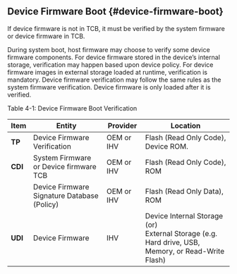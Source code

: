 <!--- @file
  device-firmware-boot.md for Understanding the UEFI Secure Boot Chain

  Copyright (c) 2019, Intel Corporation. All rights reserved.<BR>

  Redistribution and use in source (original document form) and 'compiled'
  forms (converted to PDF, epub, HTML and other formats) with or without
  modification, are permitted provided that the following conditions are met:

  1) Redistributions of source code (original document form) must retain the
     above copyright notice, this list of conditions and the following
     disclaimer as the first lines of this file unmodified.

  2) Redistributions in compiled form (transformed to other DTDs, converted to
     PDF, epub, HTML and other formats) must reproduce the above copyright
     notice, this list of conditions and the following disclaimer in the
     documentation and/or other materials provided with the distribution.

  THIS DOCUMENTATION IS PROVIDED BY TIANOCORE PROJECT "AS IS" AND ANY EXPRESS OR
  IMPLIED WARRANTIES, INCLUDING, BUT NOT LIMITED TO, THE IMPLIED WARRANTIES OF
  MERCHANTABILITY AND FITNESS FOR A PARTICULAR PURPOSE ARE DISCLAIMED. IN NO
  EVENT SHALL TIANOCORE PROJECT  BE LIABLE FOR ANY DIRECT, INDIRECT, INCIDENTAL,
  SPECIAL, EXEMPLARY, OR CONSEQUENTIAL DAMAGES (INCLUDING, BUT NOT LIMITED TO,
  PROCUREMENT OF SUBSTITUTE GOODS OR SERVICES; LOSS OF USE, DATA, OR PROFITS;
  OR BUSINESS INTERRUPTION) HOWEVER CAUSED AND ON ANY THEORY OF LIABILITY,
  WHETHER IN CONTRACT, STRICT LIABILITY, OR TORT (INCLUDING NEGLIGENCE OR
  OTHERWISE) ARISING IN ANY WAY OUT OF THE USE OF THIS DOCUMENTATION, EVEN IF
  ADVISED OF THE POSSIBILITY OF SUCH DAMAGE.

-->

## Device Firmware Boot {#device-firmware-boot}

If device firmware is not in TCB, it must be verified by the system firmware or device firmware in TCB.

During system boot, host firmware may choose to verify some device firmware components. For device firmware stored in the device’s internal storage, verification may happen based upon device policy. For device firmware images in external storage loaded at runtime, verification is mandatory. Device firmware verification may follow the same rules as the system firmware verification. Device firmware is only loaded after it is verified.

Table 4-1: Device Firmware Boot Verification

| **Item** | **Entity** | **Provider** | **Location** |
| --- | --- | --- | --- |
| **TP** | Device Firmware Verification | OEM or IHV | Flash (Read Only Code), Device ROM. |
| **CDI** | System Firmware or Device firmware TCB | OEM or IHV | Flash (Read Only Code), ROM |
|  | Device Firmware Signature Database (Policy) | OEM or IHV | Flash (Read Only Data), ROM |
| **UDI** | Device Firmware | IHV | Device Internal Storage (or)<br>External Storage (e.g. Hard drive, USB, Memory, or Read-Write Flash)  |